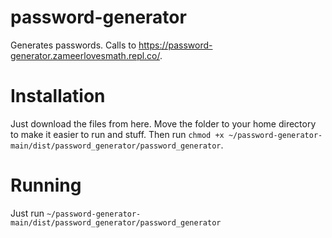 # password-generator

Generates passwords. Calls to https://password-generator.zameerlovesmath.repl.co/.

# Installation

Just download the files from here. Move the folder to your home directory to make it easier to run and stuff. Then run `chmod +x ~/password-generator-main/dist/password_generator/password_generator`.

# Running

Just run `~/password-generator-main/dist/password_generator/password_generator`
